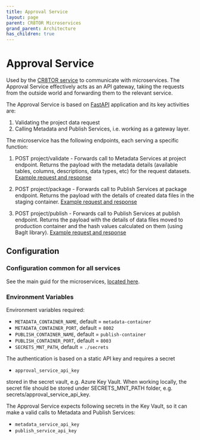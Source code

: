 ```yaml
---
title: Approval Service
layout: page
parent: CR8TOR Microservices 
grand_parent: Architecture
has_children: true
---
```


# Approval Service

Used by the [CR8TOR service](https://github.com/lsc-sde-crates/CR8TOR) to communicate with microservices. The Approval Service effectively acts as an API gateway, taking the requests from the outside world and forwarding them to the relevant service.

The Approval Service is based on [FastAPI](https://fastapi.tiangolo.com/) application and its key activities are:

1. Validating the project data request  
2. Calling Metadata and Publish Services, i.e. working as a gateway layer.

The microservice has the following endpoints, each serving a specific function:

1. POST project/validate - Forwards call to Metadata Services at project endpoint. Returns the payload with the metadata details (available tables, columns, descriptions, data types, etc) for the request datasets.
   [Example request and response](../../metadata-service/docs/service.md#metadata-service)

2. POST project/package - Forwards call to Publish Services at package endpoint. Returns the payload with the details of created data files in the staging container.
   [Example request and response](../../publish-service/docs/service.md#publish-service)

3. POST project/publish - Forwards call to Publish Services at publish endpoint. Returns the payload with the details of data files moved to production container and the hash values calculated on them (using BagIt library).
   [Example request and response](../../publish-service/docs/service.md#publish-service)

## Configuration

### Configuration common for all services

See the main guid for the microservices, [located here](../../docs/services.md).

### Environment Variables

Environment variables required:

- `METADATA_CONTAINER_NAME`, default = `metadata-container`
- `METADATA_CONTAINER_PORT`, default = `8002`
- `PUBLISH_CONTAINER_NAME`, default = `publish-container`
- `PUBLISH_CONTAINER_PORT`, default = `8003`
- `SECRETS_MNT_PATH`, default = `./secrets`

The authentication is based on a static API key and requires a secret

- `approval_service_api_key`

stored in the secret vault, e.g. Azure Key Vault. When working locally, the secret file should be stored under SECRETS_MNT_PATH folder, e.g. secrets/approval_service_api_key.

The Approval Service expects following secrets in the Key Vault, so it can make a valid calls to Metadata and Publish Services:

- `metadata_service_api_key`
- `publish_service_api_key`
